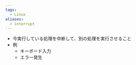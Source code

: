```yaml
---
tags:
  - Linux
aliases:
  - interrupt
---
```

- 今実行している処理を中断して、別の処理を実行させること
- 例
	- キーボード入力
	- エラー発生